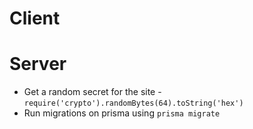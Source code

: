 # Client

# Server

- Get a random secret for the site - `require('crypto').randomBytes(64).toString('hex')`
- Run migrations on prisma using `prisma migrate`

